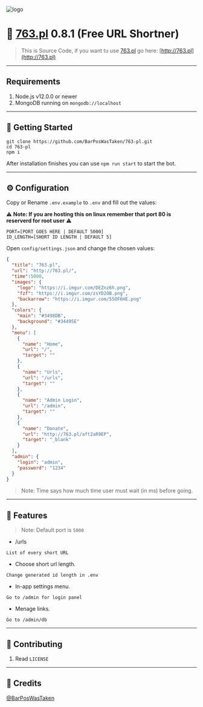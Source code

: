 ![logo](https://i.imgur.com/DEZnz6h.png)
# 🍔 [763.pl](https://github.com/BarPosWasTaken/763-pl) 0.8.1 (Free URL Shortner)
> This is Source Code, if you want tu use [763.pl](https://github.com/BarPosWasTaken/763-pl) go here: [http://763.pl](http://763.pl)

---

## Requirements

1. Node.js v12.0.0 or newer
2. MongoDB running on `mongodb://localhost`

---

## 🚀 Getting Started

```
git clone https://github.com/BarPosWasTaken/763-pl.git
cd 763-pl
npm i
```

After installation finishes you can use `npm run start` to start the bot.

---

## ⚙️ Configuration

Copy or Rename `.env.example` to `.env` and fill out the values:

⚠️ **Note: If you are hosting this on linux remember that port 80 is reserverd for root user** ⚠️

```
PORT=[PORT GOES HERE | DEFAULT 5000]
ID_LENGTH=[SHORT ID LENGTH | DEFAULT 5]
```

Open `config/settings.json` and change the chosen values:

```json
{
  "title": "763.pl",
  "url": "http://763.pl/",
  "time":5000,
  "images": {
    "logo": "https://i.imgur.com/DEZnz6h.png",
    "fzf": "https://i.imgur.com/zsYD2OB.png",
    "backarrow": "https://i.imgur.com/55OF6HE.png"
  },
  "colors": {
    "main": "#3498DB",
    "background": "#34495E"
  },
  "menu": [
    {
      "name": "Home",
      "url": "/",
      "target": ""
    },
    {
      "name": "Urls",
      "url": "/urls",
      "target": ""
    },
    {
      "name": "Admin Login",
      "url": "/admin",
      "target": ""
    },
    {
      "name": "Donate",
      "url": "http://763.pl/aft2aR9EP",
      "target": "_blank"
    }
  ],
  "admin": {
    "login": "admin",
    "password": "1234"
  }
}
```

> Note: Time says how much time user must wait (in ms) before going.

---

## 📝 Features

> Note: Default port is `5000`

* /urls

`List of every short URL`

* Choose short url length.

`Change generated id length in .env`

* In-app settings menu.

`Go to /admin for login panel`

* Menage links.

`Go to /admin/db`

---

## 🤝 Contributing

   1. Read `LICENSE`

---

## 📝 Credits

[@BarPosWasTaken](https://github.com/BarPosWasTaken) 